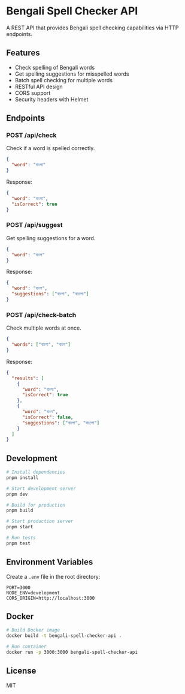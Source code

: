 # Bengali Spell Checker API

A REST API that provides Bengali spell checking capabilities via HTTP endpoints.

## Features

- Check spelling of Bengali words
- Get spelling suggestions for misspelled words
- Batch spell checking for multiple words
- RESTful API design
- CORS support
- Security headers with Helmet

## Endpoints

### POST /api/check
Check if a word is spelled correctly.

```json
{
  "word": "বাংলা"
}
```

Response:
```json
{
  "word": "বাংলা",
  "isCorrect": true
}
```

### POST /api/suggest
Get spelling suggestions for a word.

```json
{
  "word": "বাংল"
}
```

Response:
```json
{
  "word": "বাংল",
  "suggestions": ["বাংলা", "বাংলো"]
}
```

### POST /api/check-batch
Check multiple words at once.

```json
{
  "words": ["বাংলা", "বাংল"]
}
```

Response:
```json
{
  "results": [
    {
      "word": "বাংলা",
      "isCorrect": true
    },
    {
      "word": "বাংল",
      "isCorrect": false,
      "suggestions": ["বাংলা", "বাংলো"]
    }
  ]
}
```

## Development

```bash
# Install dependencies
pnpm install

# Start development server
pnpm dev

# Build for production
pnpm build

# Start production server
pnpm start

# Run tests
pnpm test
```

## Environment Variables

Create a `.env` file in the root directory:

```
PORT=3000
NODE_ENV=development
CORS_ORIGIN=http://localhost:3000
```

## Docker

```bash
# Build Docker image
docker build -t bengali-spell-checker-api .

# Run container
docker run -p 3000:3000 bengali-spell-checker-api
```

## License

MIT
